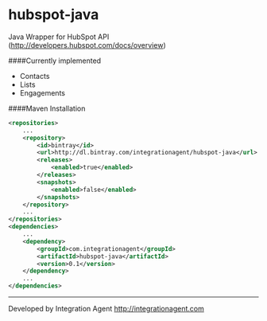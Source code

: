 # hubspot-java
Java Wrapper for HubSpot API (<http://developers.hubspot.com/docs/overview>)

####Currently implemented
* Contacts
* Lists
* Engagements

####Maven Installation


```xml
<repositories>
	...
	<repository>
		<id>bintray</id>
		<url>http://dl.bintray.com/integrationagent/hubspot-java</url>
		<releases>
			<enabled>true</enabled>
		</releases>
		<snapshots>
			<enabled>false</enabled>
		</snapshots>
	</repository>
	...
</repositories>
<dependencies>
	...
	<dependency>
		<groupId>com.integrationagent</groupId>
		<artifactId>hubspot-java</artifactId>
		<version>0.1</version>
	</dependency>
	...
</dependencies>
```

-----
Developed by Integration Agent
<http://integrationagent.com>